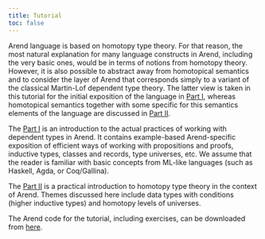 ```yaml
---
title: Tutorial
toc: false
---
```


Arend language is based on homotopy type theory. For that reason, the most natural explanation for many language constructs in Arend,
including the very basic ones, would be in terms of notions from homotopy theory. However, it is also possible to abstract away from 
homotopical semantics and to consider the layer of Arend that corresponds simply to a variant of the classical Martin-Lof dependent
type theory. The latter view is taken in this tutorial for the initial exposition of the language in [Part I](/documentation/tutorial/PartI), whereas homotopical semantics
together with some specific for this semantics elements of the language are discussed in [Part II](/documentation/tutorial/PartII). 

The [Part I](/documentation/tutorial/PartI) is an introduction to the actual practices of working with dependent types in Arend. It contains
example-based Arend-specific exposition of efficient ways of working with propositions and proofs, inductive types, classes and records,
type universes, etc. We assume that the reader is familiar with basic concepts from ML-like languages (such as Haskell, Agda, or Coq/Gallina).

The [Part II](/documentation/tutorial/PartII) is a practical introduction to homotopy type theory in the context of Arend. Themes discussed here
include data types with conditions (higher inductive types) and homotopy levels of universes.

The Arend code for the tutorial, including exercises, can be downloaded from [here](https://github.com/arend-lang/tutorial-code).
